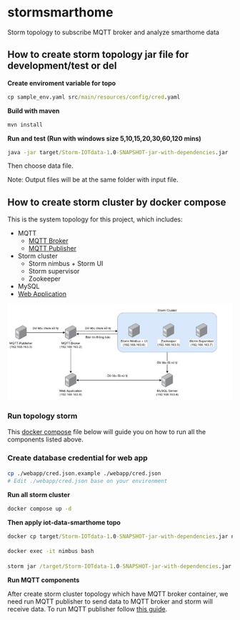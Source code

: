 # stormsmarthome
Storm topology to subscribe MQTT broker and analyze smarthome data


## How to create storm topology jar file for development/test or del

**Create enviroment variable for topo**

```cmd
cp sample_env.yaml src/main/resources/config/cred.yaml
```

**Build with maven**
```cmd
mvn install
```
**Run and test (Run with windows size 5,10,15,20,30,60,120 mins)**

```cmd
java -jar target/Storm-IOTdata-1.0-SNAPSHOT-jar-with-dependencies.jar
```
  
Then choose data file.

Note: Output files will be at the same folder with input file.


## How to create storm cluster by docker compose

This is the system topology for this project, which includes:
- MQTT 
    - [MQTT Broker](./mqtt/mqtt-broker/README.md)
    - [MQTT Publisher](./mqtt/mqtt-publisher/README.md)
- Storm cluster
    - Storm nimbus + Storm UI
    - Storm supervisor
    - Zookeeper
- MySQL
- [Web Application](./webapp/iot-data-api/README.md)

![alt text](./image/image2.png)

### Run topology storm

This [docker compose](./docker-compose.yml) file below will guide you on how to run all the components listed above.

### Create database credential for web app
```sh
cp ./webapp/cred.json.example ./webapp/cred.json
# Edit ./webapp/cred.json base on your environment
```

**Run all storm cluster**

```cmd
docker compose up -d
```

**Then apply iot-data-smarthome topo**

```cmd
docker cp target/Storm-IOTdata-1.0-SNAPSHOT-jar-with-dependencies.jar nimbus:/

docker exec -it nimbus bash

storm jar /target/Storm-IOTdata-1.0-SNAPSHOT-jar-with-dependencies.jar com.storm.iotdata.MainTopo
```

**Run MQTT components**

After create storm cluster topology which have MQTT broker container, we need run MQTT publisher to send data to MQTT broker and storm will receive data. To run MQTT publisher follow [this guide](./mqtt/mqtt-publisher/README.md).
